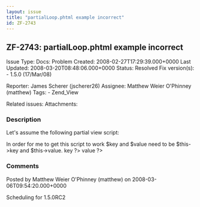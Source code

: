 ```yaml
---
layout: issue
title: "partialLoop.phtml example incorrect"
id: ZF-2743
---
```


ZF-2743: partialLoop.phtml example incorrect
--------------------------------------------

 Issue Type: Docs: Problem Created: 2008-02-27T17:29:39.000+0000 Last Updated: 2008-03-20T08:48:06.000+0000 Status: Resolved Fix version(s): - 1.5.0 (17/Mar/08)
 
 Reporter:  James Scherer (jscherer26)  Assignee:  Matthew Weier O'Phinney (matthew)  Tags: - Zend\_View
 
 Related issues: 
 Attachments: 
### Description

Let's assume the following partial view script:

<? // partialLoop.phtml ?>

<?= $key ?> <?= $value ?> In order for me to get this script to work $key and $value need to be $this->key and $this->value.

<?= $this->key ?> <?= $this->value ?> 

 

### Comments

Posted by Matthew Weier O'Phinney (matthew) on 2008-03-06T09:54:20.000+0000

Scheduling for 1.5.0RC2

 

 